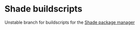 # Shade buildscripts

Unstable branch for buildscripts for the [Shade package manager](https://www.github.com/shade-linux/shade)
